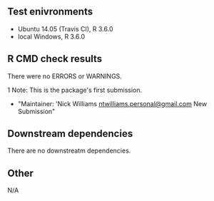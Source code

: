 ## Test enivronments

* Ubuntu 14.05 (Travis CI), R 3.6.0
* local Windows, R 3.6.0

## R CMD check results

There were no ERRORS or WARNINGS. 

1 Note: This is the package's first submission. 

* "Maintainer: 'Nick Williams <ntwilliams.personal@gmail.com>  New Submission"

## Downstream dependencies

There are no downstreatm dependencies. 

## Other

N/A

